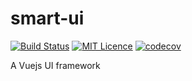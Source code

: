# smart-ui

[![Build Status](https://travis-ci.com/secrets-pro/smart-ui.svg?branch=master)](https://travis-ci.com/secrets-pro/smart-ui)
[![MIT Licence](https://badges.frapsoft.com/os/mit/mit.svg?v=103)](https://opensource.org/licenses/mit-license.php)
[![codecov](https://codecov.io/gh/secrets-pro/smart-ui/branch/master/graph/badge.svg)](https://codecov.io/gh/secrets-pro/smart-ui)

A Vuejs UI framework
